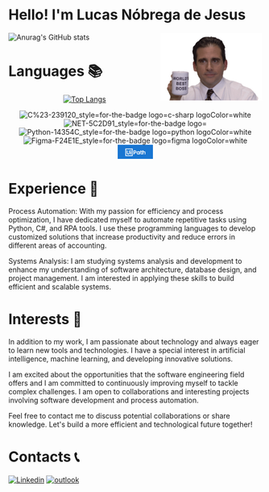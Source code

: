 # Hello! I'm Lucas Nóbrega de Jesus 
<img width='40%' align='right' src='Imagens\Best_boss.gif'></img>
![Anurag's GitHub stats](https://github-readme-stats.vercel.app/api?username=LucasN-tech&show_icons=true&theme=radical)


# Languages 📚

<div align='center'>

[![Top Langs](https://github-readme-stats.vercel.app/api/top-langs/?username=LucasN-tech&layout=compact)](https://github.com/anuraghazra/github-readme-stats)

![C%23-239120_style=for-the-badge logo=c-sharp logoColor=white](https://github.com/LucasN-tech/LucasN-tech/assets/124197639/08c4adb2-ff06-4338-b321-6b80d8ab3d69)
![NET-5C2D91_style=for-the-badge logo=](https://github.com/LucasN-tech/LucasN-tech/assets/124197639/42c7c619-7523-4ea3-b70d-777fab55894f)
![Python-14354C_style=for-the-badge logo=python logoColor=white](https://github.com/LucasN-tech/LucasN-tech/assets/124197639/499058e9-0b6d-4eb5-a555-f4b6d9a5173d)
![Figma-F24E1E_style=for-the-badge logo=figma logoColor=white](https://github.com/LucasN-tech/LucasN-tech/assets/124197639/3c57d351-3e45-456d-b879-49b130a91df3)
<img width='70px' src='./Imagens/uipath3.png'> 
</div>




# Experience 🚀
Process Automation: With my passion for efficiency and process optimization, I have dedicated myself to automate repetitive tasks using Python, C#, and RPA tools. I use these programming languages to develop customized solutions that increase productivity and reduce errors in different areas of accounting.

Systems Analysis: I am studying systems analysis and development to enhance my understanding of software architecture, database design, and project management. I am interested in applying these skills to build efficient and scalable systems.

# Interests 📖
In addition to my work, I am passionate about technology and always eager to learn new tools and technologies. I have a special interest in artificial intelligence, machine learning, and developing innovative solutions.

I am excited about the opportunities that the software engineering field offers and I am committed to continuously improving myself to tackle complex challenges. I am open to collaborations and interesting projects involving software development and process automation.

Feel free to contact me to discuss potential collaborations or share knowledge. Let's build a more efficient and technological future together!

# Contacts 📞
[![Linkedin](https://img.shields.io/badge/LinkedIn-0077B5?style=for-the-badge&logo=linkedin&logoColor=white)](https://www.linkedin.com/in/lucasnóbrega/)
[![outlook](https://img.shields.io/badge/Microsoft_Outlook-0078D4?style=for-the-badge&logo=microsoft-outlook&logoColor=white)](mailto:lucasnd@outlook.com)




